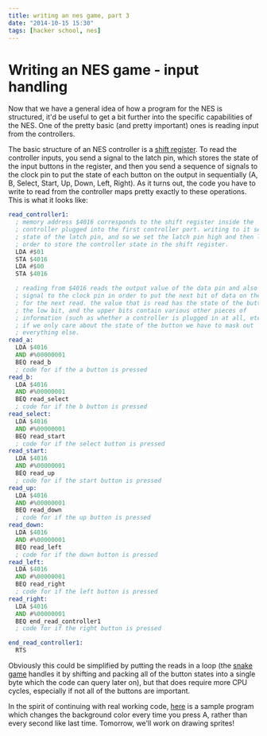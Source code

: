 ```yaml
---
title: writing an nes game, part 3
date: "2014-10-15 15:30"
tags: [hacker school, nes]
---
```


# Writing an NES game - input handling

Now that we have a general idea of how a program for the NES is structured,
it'd be useful to get a bit further into the specific capabilities of the NES.
One of the pretty basic (and pretty important) ones is reading input from the
controllers.

The basic structure of an NES controller is a [shift
register](https://en.wikipedia.org/wiki/Shift_register). To read the
controller inputs, you send a signal to the latch pin, which stores the state
of the input buttons in the register, and then you send a sequence of signals
to the clock pin to put the state of each button on the output in sequentially
(A, B, Select, Start, Up, Down, Left, Right). As it turns out, the code you
have to write to read from the controller maps pretty exactly to these
operations. This is what it looks like:

```asm
read_controller1:
  ; memory address $4016 corresponds to the shift register inside the
  ; controller plugged into the first controller port. writing to it sets the
  ; state of the latch pin, and so we set the latch pin high and then low in
  ; order to store the controller state in the shift register.
  LDA #$01
  STA $4016
  LDA #$00
  STA $4016

  ; reading from $4016 reads the output value of the data pin and also sends a
  ; signal to the clock pin in order to put the next bit of data on the output
  ; for the next read. the value that is read has the state of the button in
  ; the low bit, and the upper bits contain various other pieces of
  ; information (such as whether a controller is plugged in at all, etc), so
  ; if we only care about the state of the button we have to mask out
  ; everything else.
read_a:
  LDA $4016
  AND #%00000001
  BEQ read_b
  ; code for if the a button is pressed
read_b:
  LDA $4016
  AND #%00000001
  BEQ read_select
  ; code for if the b button is pressed
read_select:
  LDA $4016
  AND #%00000001
  BEQ read_start
  ; code for if the select button is pressed
read_start:
  LDA $4016
  AND #%00000001
  BEQ read_up
  ; code for if the start button is pressed
read_up:
  LDA $4016
  AND #%00000001
  BEQ read_down
  ; code for if the up button is pressed
read_down:
  LDA $4016
  AND #%00000001
  BEQ read_left
  ; code for if the down button is pressed
read_left:
  LDA $4016
  AND #%00000001
  BEQ read_right
  ; code for if the left button is pressed
read_right:
  LDA $4016
  AND #%00000001
  BEQ end_read_controller1
  ; code for if the right button is pressed

end_read_controller1:
  RTS
```

Obviously this could be simplified by putting the reads in a loop (the [snake
game](https://github.com/doy/nes-snake) handles it by shifting and packing all
of the button states into a single byte which the code can query later on),
but that does require more CPU cycles, especially if not all of the buttons
are important.

In the spirit of continuing with real working code,
[here]({{urls.media}}/input.nes) is a sample program which changes the
background color every time you press A, rather than every second like last
time. Tomorrow, we'll work on drawing sprites!
